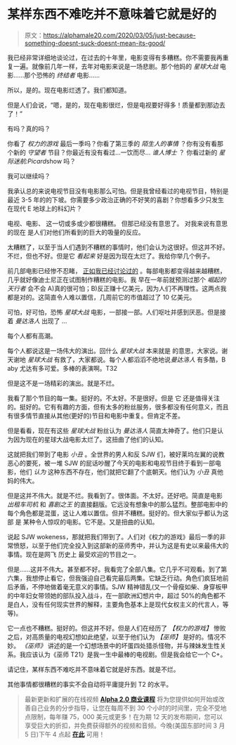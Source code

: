# 某样东西不难吃并不意味着它就是好的

> 原文：<https://alphamale20.com/2020/03/05/just-because-something-doesnt-suck-doesnt-mean-its-good/>

我已经非常详细地谈论过，在过去的十年里，电影变得有多糟糕。你不需要我再重复一遍。就像前几年一样，去年对电影来说是一场悲剧。那个他妈的 *星球大战* 电影……那个恐怖的 *终结者* 电影……

所以，是的。现在电影烂透了。我们都知道。

但是人们会说，“嗯，是的，现在电影很烂，但是电视要好得多！质量都到那边去了！”

有吗？真的吗？

你看了 *权力的游戏* 最后一季吗？你看了第三季的 *陌生人的事情* ？你有没有看那个新的 *守望者* 节目？你最近有没有看过…一饮而尽… *谁人博士* ？ 你看过新的 *星际迷航:Picard*show 吗？

我可以继续吗？

我承认总的来说电视节目没有电影那么可怕。但是我曾经看过的电视节目，特别是最近 3-5 年的的下坡。你需要多少政治正确的不好笑的喜剧？你想看多少只发生在现代 E 地球上的科幻片？

电视、电影、 这一切或多或少都很糟糕。 但那已经没有意思了。 对我来说有意思的现在 是人们对他们所看到的巨大的吸量的反应。

太糟糕了，以至于当人们遇到不糟糕的事情时，他们会认为这很好。但这并不好。不烂，但也不好。但是它 *看起来* 好是因为现在太烂了。我给你举几个例子。

前几部电影已经惨不忍睹， [正如我已经讨论过的](https://calebjonesblog.com/goodbye-star-wars/) 。每部电影都变得越来越糟糕，几乎就好像迪士尼正在试图制作糟糕的电影。我 早在一年前就预测过那个 *崛起的天行者* 会不会 A)真的很可怕；B)反正赚十亿美元，因为人们不再理性。这两点我都是对的。这简直令人难以置信，几周前它的市值超过了 10 亿美元。

可怕，好可怕，恐怖 *星球大战* 电影，一部接一部。人们呕吐并感到厌恶。但是接着 *曼达洛人* 出现了 …

每个人都有高潮。

每个人都说这是一场伟大的演出。回什么 *星球大战* 本来就是 的意思，大家说。谢天谢地 *星球大战* 有救了，大家都说。每个人都滔滔不绝地说*曼达洛人* 有多酷，B aby 尤达有多可爱。多棒的表演啊。T32

但是这不是一场精彩的演出。就是不烂。

我看了那个节目的每一集。挺好的。不太好。不是很好。但是 它 还是值得关注的。挺好的。它有有趣的方面，但有太多的粉丝服务，很多都没有任何意义，而且有很多情节直接从其他(更好的)节目和电影中重复。但肯定不差。

但是看看，现在有这些 *星球大战* 粉丝认为 *曼达洛人* 简直太神奇了。他们只是认为因为现在的星球大战电影太烂了。这扭曲了他们的认知。

这就把我们带到了电影 *小丑* 。全世界的男人和反 SJW 们，被好莱坞左翼的说教恶心的要死，被一堆 SJW 的屁话吵醒了今天的电影和电视节目终于看到一部电影，他们 *认为* 这种东西不存在，他们就把它翻了个底朝天。他们认为 *小丑* 真他妈的伟大。

但是这并不伟大。就是不烂。我看到了。很体面。不太好。还好吧。简直是电影 *出租车司机* 和 *喜剧之王* 的直接翻版。它远没有想象中的那么猛烈。整部电影中的每个角色都是混蛋，这让人难以置信。但并不糟糕。挺好的。但大家似乎都认为这部 是 某种令人惊叹的电影。它不是。又是扭曲的认知。

说起 SJW wokeness，那就把我们带到了。人们对《权力的游戏》最后一季的非常愤怒，以至于他们完全投入到这部新的巫师秀中，并认为这是有史以来最伟大的事情。现在是网飞 历史上 最受欢迎的节目之一。

但是……这并不伟大。甚至都不好。我看完了全部八集。它几乎不可观看。到了第六集，我想停止看它，但我强迫自己看完最后两集。它缺乏行动。角色们疯狂地前后矛盾，不停地做着毫无意义的事情。SJW 精神错乱(又一个骨瘦如柴、身穿板甲的中年妇女带领她的部队投入战斗，在一部欧洲幻想片中，超过 50%的角色都不是白人，没有任何现实世界的解释，主要角色基本上是现代女权主义的代言人，等等)。

它一点也不糟糕。挺好的。但这并不好。但是人们在经历了 *【权力的游戏】* 惨败之后，对高质量的电视幻想如此绝望，以至于他们认为 *【巫师】* 是好的。情况不妙。 *《巫师》* 讲述的是一个幻想场景中的坏蛋四处猎杀怪物，并与辣妹发生性关系。我应该认为《巫师 T21》是我一生中最棒的电视剧。但是我会给它一个 C+。

请记住，某样东西不难吃并不意味着它就是好东西。就是不烂。

其他事情都很糟糕的事实不会自动将平庸提升到 T2 的水平。

> 最新更新和扩展的在线视频 [**Alpha 2.0 商业课程**](https://alphamale20.com/bizcourse) 将为您提供如何开始或改善自己业务的分步指导，让您在每周不到 30 个小时的时间里，完全不受地点限制，每年赚 75，000 美元或更多！在为期 12 天的发布期间，您可以享受巨大的折扣，并免费获得额外的视频和音频。今晚(美国东部时间 3 月 5 日)下午 4 点起 [**在此**](https://alphamale20.com/bizcourse) 可用！